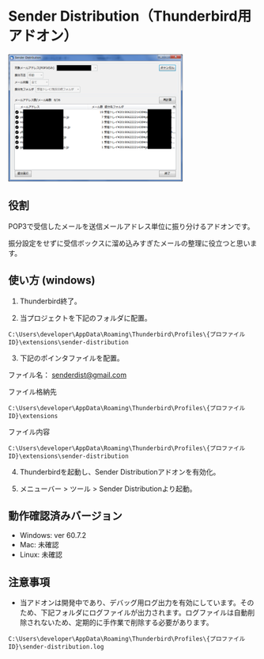 # Sender Distribution（Thunderbird用アドオン）

<img src="https://github.com/ttrono/imgbox/blob/master/sender-distribution_sample.png" width="70%">


## 役割

POP3で受信したメールを送信メールアドレス単位に振り分けるアドオンです。

振分設定をせずに受信ボックスに溜め込みすぎたメールの整理に役立つと思います。


## 使い方 (windows)

1. Thunderbird終了。

2. 当プロジェクトを下記のフォルダに配置。

```
C:\Users\developer\AppData\Roaming\Thunderbird\Profiles\{プロファイルID}\extensions\sender-distribution
```

3. 下記のポインタファイルを配置。

ファイル名： senderdist@gmail.com

ファイル格納先
```
C:\Users\developer\AppData\Roaming\Thunderbird\Profiles\{プロファイルID}\extensions
```

ファイル内容
```
C:\Users\developer\AppData\Roaming\Thunderbird\Profiles\{プロファイルID}\extensions\sender-distribution
```

4. Thunderbirdを起動し、Sender Distributionアドオンを有効化。

5. メニューバー > ツール > Sender Distributionより起動。

## 動作確認済みバージョン

* Windows:  ver 60.7.2
* Mac: 未確認
* Linux: 未確認

## 注意事項

* 当アドオンは開発中であり、デバッグ用ログ出力を有効にしています。そのため、下記フォルダにログファイルが出力されます。ログファイルは自動削除されないため、定期的に手作業で削除する必要があります。

```
C:\Users\developer\AppData\Roaming\Thunderbird\Profiles\{プロファイルID}\sender-distribution.log
```
